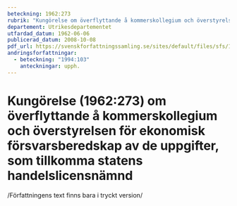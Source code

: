 ```yaml
---
beteckning: 1962:273
rubrik: "Kungörelse om överflyttande å kommerskollegium och överstyrelsen för ekonomisk försvarsberedskap av de uppgifter, som tillkomma statens handelslicensnämnd"
departement: Utrikesdepartementet
utfardad_datum: 1962-06-06
publicerad_datum: 2008-10-08
pdf_url: https://svenskforfattningssamling.se/sites/default/files/sfs/1962-06/SFS1962-273.pdf
andringsforfattningar:
  - beteckning: "1994:103"
    anteckningar: upph.
---
```


# Kungörelse (1962:273) om överflyttande å kommerskollegium och överstyrelsen för ekonomisk försvarsberedskap av de uppgifter, som tillkomma statens handelslicensnämnd

/Författningens text finns bara i tryckt version/